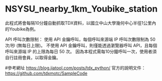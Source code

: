 # NSYSU_nearby_1km_Youbike_station
此程式將會每隔10分鐘自動抓取TDX資料，以國立中山大學幾何中心半徑1公里內的Youbike為例。

API 呼叫次數限制：
使用 API 金鑰呼叫，每個呼叫來源端 IP 呼叫次數限制為 50 次/秒 (無每日上限)。
不使用 API 金鑰呼叫，則僅能透過瀏覽器呼叫 API，且每個呼叫來源端 IP 的上限為每日 50 次。
因為本程式需每10分鐘呼叫一次，使用者須自行註冊會員，以取得金鑰。

#參考網址
https://blog.jiatool.com/posts/tdx_python/
官方的說明文件：https://github.com/tdxmotc/SampleCode
